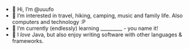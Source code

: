 - 👋 Hi, I’m @uuufo
- 👀 I’m interested in travel, hiking, camping, music and family life.  Also computers and technology :P 
- 🌱 I’m currently (endlessly) learning _________ - you name it!
- 💞️ I _love_ Java, but also enjoy writing software with other languages & frameworks.
<!---
- 📫 You can reach out to me here on 
--->


<!---
uuufo/uuufo is a ✨ special ✨ repository because its `README.md` (this file) appears on your GitHub profile.
You can click the Preview link to take a look at your changes.
--->
